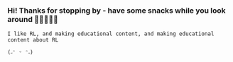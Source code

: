 
### Hi! Thanks for stopping by - have some snacks while you look around 🍿🍿🍿🫲😃
```
I like RL, and making educational content, and making educational content about RL

(˶ᵔ ᵕ ᵔ˶)
```
<!-- [![](https://github-readme-stats.vercel.app/api/top-langs/?username=anuraghazra)](https://github.com/anuraghazra/github-readme-stats)


<!--
**x-jesse/x-jesse** is a ✨ _special_ ✨ repository because its `README.md` (this file) appears on your GitHub profile.

Here are some ideas to get you started:

- 🔭 I’m currently working on ...
- 🌱 I’m currently learning ...
- 👯 I’m looking to collaborate on ...
- 🤔 I’m looking for help with ...
- 💬 Ask me about ...
- 📫 How to reach me: ...
- 😄 Pronouns: ...
- ⚡ Fun fact: ...
-->
